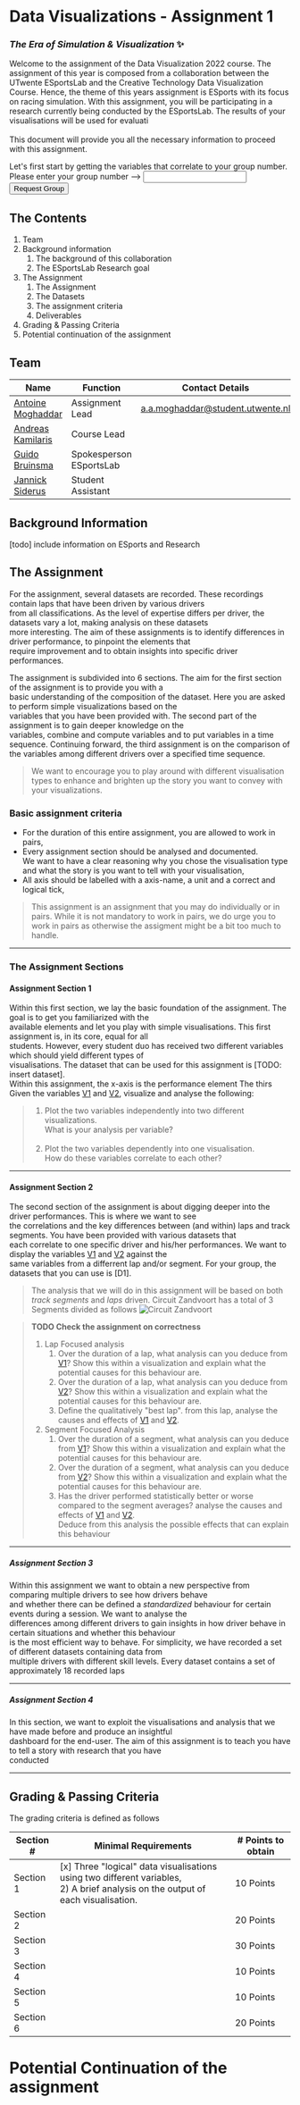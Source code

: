 # Data Visualizations - Assignment 1

### _The Era of Simulation & Visualization_ ✨

Welcome to the assignment of the Data Visualization 2022 course. The assignment of this year is composed from a
collaboration between the UTwente ESportsLab and the Creative Technology Data Visualization Course. Hence, the theme of
this years assignment is ESports with its focus on racing simulation. With this assignment, you will be participating in
a research currently being conducted by the ESportsLab. The results of your visualisations will be used for evaluati<br><br>This document will provide you all the necessary information to
proceed with this assignment.

Let's first start by getting the variables that correlate to your group number.
<br>Please enter your group number --> <input type="number" id="teamid" name="teamid"/> <input type="submit" value="Request Group">

## The Contents

1. Team
2. Background information
    1. The background of this collaboration
    2. The ESportsLab Research goal
3. The Assignment
    1. The Assignment
    2. The Datasets
    3. The assignment criteria
    4. Deliverables
4. Grading & Passing Criteria
5. Potential continuation of the assignment

## Team

| Name | Function | Contact Details |
| ----- | ----- | ----- |
| [Antoine Moghaddar] | Assignment Lead | a.a.moghaddar@student.utwente.nl | 
| [Andreas Kamilaris] | Course Lead | | 
| [Guido Bruinsma] | Spokesperson ESportsLab |  | 
| [Jannick Siderus] | Student Assistant|  | 

## Background Information

[todo] include information on ESports and Research

## The Assignment
For the assignment, several datasets are recorded. These recordings contain laps that have been driven by various drivers<br>from all classifications.
As the level of expertise differs per driver, the datasets vary a lot, making analysis on these datasets<br>more interesting.
The aim of these assignments is to identify differences in driver performance, to pinpoint the elements that<br>require improvement and to obtain insights into specific driver performances.<br>

The assignment is subdivided into 6 sections. The aim for the first section of the assignment is to provide you with a<br>
basic understanding of the composition of the dataset. Here you are asked to perform simple visualizations based on the<br>
variables that you have been provided with. The second part of the assignment is to gain deeper knowledge on the<br> variables, combine and compute variables and to put variables in a time sequence.
Continuing forward, the third assignment is on the comparison of the variables among different drivers over a specified time sequence.<br>


> We want to encourage you to play around with different visualisation types to enhance and brighten up the story you want to convey with your visualizations.

### Basic assignment criteria

- For the duration of this entire assignment, you are allowed to work in pairs,
- Every assignment section should be analysed and documented. <br>We want to have a clear reasoning why you chose the visualisation type and what the story is you want to tell with your visualisation,
- All axis should be labelled with a axis-name, a unit and a correct and logical tick,

> This assignment is an assignment that you may do individually or in pairs. While it is not mandatory to work in pairs, we do urge you to work in pairs as otherwise the assigment might be a bit too much to handle.

***

### The Assignment Sections

#### Assignment Section 1

Within this first section, we lay the basic foundation of the assignment. The goal is to get you familiarized with the<br>
available elements and let you play with simple visualisations. This first assignment is, in its core, equal for all<br>
students. However, every student duo has received two different variables which should yield different types of<br>
visualisations. The dataset that can be used for this assignment is [TODO: insert dataset]. <br>Within this assignment, the x-axis is the performance element
The thirs 
Given the variables [V1] and [V2], visualize and analyse the following:
> 1) Plot the two variables independently into two different visualizations. <br>What is your analysis per variable? <br><br>
> 2) Plot the two variables dependently into one visualisation. <br>How do these variables correlate to each other?

***

#### Assignment Section 2

The second section of the assignment is about digging deeper into the driver performances. This is where we want to see<br>
the correlations and the key differences between (and within) laps and track segments. You have been provided with various datasets that<br>
each correlate to one specific driver and his/her performances. We want to display the variables [V1] and [V2] against the<br>
same variables from a differrent lap and/or segment. For your group, the datasets that you can use is [D1]. 

> The analysis that we will do in this assignment will be based on both _track segments_ and _laps_ driven. 
> Circuit Zandvoort has a total of 3 Segments divided as follows
> ![Circuit Zandvoort](./Assets/zandvoort.png)


> **TODO Check the assignment on correctness** 
> 1. Lap Focused analysis
>     1. Over the duration of a lap, what analysis can you deduce from [V1]? Show this within a visualization and explain what the potential causes for this behaviour are.
>     2. Over the duration of a lap, what analysis can you deduce from [V2]? Show this within a visualization and explain what the potential causes for this behaviour are.
>     3. Define the qualitatively "best lap". from this lap, analyse the causes and effects of [V1] and [V2].
> 2. Segment Focused Analysis
>     1. Over the duration of a segment, what analysis can you deduce from [V1]? Show this within a visualization and explain what the potential causes for this behaviour are.
>     2. Over the duration of a segment, what analysis can you deduce from [V2]? Show this within a visualization and explain what the potential causes for this behaviour are.
>     3. Has the driver performed statistically better or worse compared to the segment averages? analyse the causes and effects of [V1] and [V2].<br>Deduce from this analysis the possible effects that can explain this behaviour

***

##### Assignment Section 3
Within this assignment we want to obtain a new perspective from comparing multiple drivers to see how drivers behave
<br>and whether there can be defined a _standardized_ behaviour for certain events during a session. We want to analyse the
<br> differences among different drivers to gain insights in how driver behave in certain situations and whether this behaviour
<br>is the most efficient way to behave. For simplicity, we have recorded a set of different datasets containing data from
<br>multiple drivers with different skill levels. Every dataset contains a set of approximately 18 recorded laps

***

##### Assignment Section 4
In this section, we want to exploit the visualisations and analysis that we have made before and produce an insightful
<br>dashboard for the end-user. The aim of this assignment is to teach you have to tell a story with research that you have
<br>conducted

***

## Grading & Passing Criteria

The grading criteria is defined as follows

| Section # | Minimal Requirements | # Points to obtain | 
| --------- | ----------- | --------- |
| Section 1 | [x] Three "logical" data visualisations using two different variables,<br>2) A brief analysis on the output of each visualisation. | 10 Points |
| Section 2 | | 20 Points |
| Section 3 | | 30 Points |
| Section 4 | | 10 Points |
| Section 5 | | 10 Points |
| Section 6 | | 20 Points |

# Potential Continuation of the assignment

[//]: # (sources and references - These are not visible)

[Esports]: <https://www.utwente.nl/nieuws/2019/10/251292/esportslab-op-universiteit-twente>

[Andreas Kamilaris]: <>

[Antoine Moghaddar]: <https://www.linkedin.com/in/antoine-moghaddar-b9129180/>

[Guido Bruinsma]: <https://www.linkedin.com/in/guidobruinsma/>

[Jannick Siderus]: <https://www.linkedin.com/in/jannicksiderius/>

[V1]: <>

[V2]: <>

